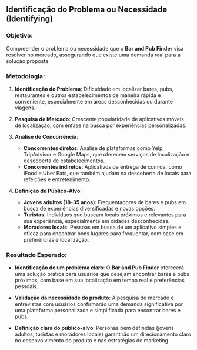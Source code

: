## Identificação do Problema ou Necessidade (Identifying)

### Objetivo:

Compreender o problema ou necessidade que o **Bar and Pub Finder** visa resolver no mercado, assegurando que existe uma demanda real para a solução proposta.

### Metodologia:

1. **Identificação do Problema**: Dificuldade em localizar bares, pubs, restaurantes e outros estabelecimentos de maneira rápida e conveniente, especialmente em áreas desconhecidas ou durante viagens.
    
2. **Pesquisa de Mercado**: Crescente popularidade de aplicativos móveis de localização, com ênfase na busca por experiências personalizadas.
    
3. **Análise de Concorrência**:
    
    - **Concorrentes diretos**: Análise de plataformas como Yelp, TripAdvisor e Google Maps, que oferecem serviços de localização e descoberta de estabelecimentos.
    - **Concorrentes indiretos**: Aplicativos de entrega de comida, como iFood e Uber Eats, que também ajudam na descoberta de locais para refeições e entretenimento.
4. **Definição de Público-Alvo**:
    
    - **Jovens adultos (18-35 anos)**: Frequentadores de bares e pubs em busca de experiências diversificadas e novas opções.
    - **Turistas**: Indivíduos que buscam locais próximos e relevantes para sua experiência, especialmente em cidades desconhecidas.
    - **Moradores locais**: Pessoas em busca de um aplicativo simples e eficaz para encontrar bons lugares para frequentar, com base em preferências e localização.

### Resultado Esperado:

- **Identificação de um problema claro**: O **Bar and Pub Finder** oferecerá uma solução prática para usuários que desejam encontrar bares e pubs próximos, com base em sua localização em tempo real e preferências pessoais.
    
- **Validação da necessidade do produto**: A pesquisa de mercado e entrevistas com usuários confirmarão uma demanda significativa por uma plataforma personalizada e simplificada para encontrar bares e pubs.
    
- **Definição clara do público-alvo**: Personas bem definidas (jovens adultos, turistas e moradores locais) garantirão um direcionamento claro no desenvolvimento do produto e nas estratégias de marketing.